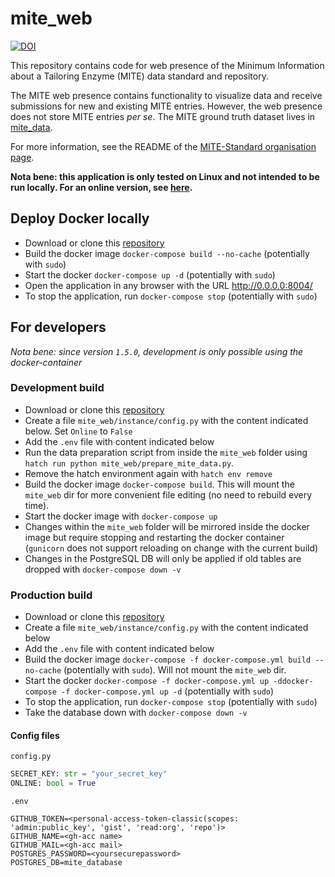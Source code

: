 mite_web
=========

[![DOI](https://zenodo.org/badge/874302233.svg)](https://doi.org/10.5281/zenodo.14933931)

This repository contains code for web presence of the Minimum Information about a Tailoring Enzyme (MITE) data standard and repository.

The MITE web presence contains functionality to visualize data and receive submissions for new and existing MITE entries.
However, the web presence does not store MITE entries *per se*. The MITE ground truth dataset lives in [mite_data](https://github.com/mite-standard/mite_data).

For more information, see the README of the [MITE-Standard organisation page](https://github.com/mite-standard).

**Nota bene: this application is only tested on Linux and not intended to be run locally. For an online version, see [here](https://mite.bioinformatics.nl/).**

## Deploy Docker locally

- Download or clone this [repository](https://github.com/mite-standard/mite_web)
- Build the docker image `docker-compose build --no-cache` (potentially with `sudo`)
- Start the docker `docker-compose up -d` (potentially with `sudo`)
- Open the application in any browser with the URL http://0.0.0.0:8004/
- To stop the application, run `docker-compose stop` (potentially with `sudo`)

## For developers

*Nota bene: since version `1.5.0`, development is only possible using the docker-container*

### Development build

- Download or clone this [repository](https://github.com/mite-standard/mite_web)
- Create a file `mite_web/instance/config.py` with the content indicated below. Set `Online` to `False`
- Add the `.env` file with content indicated below
- Run the data preparation script from inside the `mite_web` folder using `hatch run python mite_web/prepare_mite_data.py`.
- Remove the hatch environment again with `hatch env remove`
- Build the docker image `docker-compose build`. This will mount the `mite_web` dir for more convenient file editing (no need to rebuild every time).
- Start the docker image with `docker-compose up`
- Changes within the `mite_web` folder will be mirrored inside the docker image but require stopping and restarting the docker container (`gunicorn` does not support reloading on change with the current build)
- Changes in the PostgreSQL DB will only be applied if old tables are dropped with `docker-compose down -v`

### Production build

- Download or clone this [repository](https://github.com/mite-standard/mite_web)
- Create a file `mite_web/instance/config.py` with the content indicated below
- Add the `.env` file with content indicated below
- Build the docker image `docker-compose -f docker-compose.yml build --no-cache` (potentially with `sudo`). Will not mount the `mite_web` dir.
- Start the docker `docker-compose -f docker-compose.yml up -ddocker-compose -f docker-compose.yml up -d` (potentially with `sudo`)
- To stop the application, run `docker-compose stop` (potentially with `sudo`)
- Take the database down with `docker-compose down -v`

#### Config files

`config.py`
```python
SECRET_KEY: str = "your_secret_key"
ONLINE: bool = True
```

`.env`
```commandline
GITHUB_TOKEN=<personal-access-token-classic(scopes: 'admin:public_key', 'gist', 'read:org', 'repo')>
GITHUB_NAME=<gh-acc name>
GITHUB_MAIL=<gh-acc mail>
POSTGRES_PASSWORD=<yoursecurepassword>
POSTGRES_DB=mite_database
```